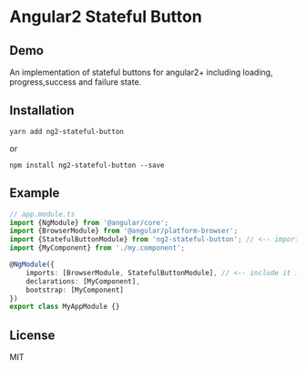 # Angular2 Stateful Button

## Demo

An implementation of stateful buttons for angular2+ including loading, progress,success and failure state.

## Installation

```
yarn add ng2-stateful-button 
```

or

```
npm install ng2-stateful-button --save
```

## Example

```TypeScript
// app.module.ts
import {NgModule} from '@angular/core';
import {BrowserModule} from '@angular/platform-browser';
import {StatefulButtonModule} from 'ng2-stateful-button'; // <-- import the module
import {MyComponent} from './my.component';

@NgModule({
    imports: [BrowserModule, StatefulButtonModule], // <-- include it in your app module
    declarations: [MyComponent],
    bootstrap: [MyComponent]
})
export class MyAppModule {}
```

## License

MIT
